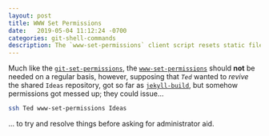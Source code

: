 ```yaml
---
layout: post
title: WWW Set Permissions
date:   2019-05-04 11:12:24 -0700
categories: git-shell-commands
description: The `www-set-permissions` client script resets static file permissions for named repository under `${HOME}/www`
---
```



Much like the [`git-set-permissions`][docs_git_set_permissions], the [`www-set-permissions`][source_master__www-set-permissions] should __not__ be needed on a regular basis, however, supposing that _`Ted`_ wanted to _revive_ the shared `Ideas` repository, got so far as [`jekyll-build`][docs_jekyll_build], but somehow permissions got messed up; they could issue...


```bash
ssh Ted www-set-permissions Ideas
```


... to try and resolve things before asking for administrator aid.


[source_master__www-set-permissions]: https://github.com/git-utilities/git-shell-commands/blob/master/www-set-permissions

[docs_git_set_permissions]: /Jekyll_Admin/git-shell-commands/git-set-permissions/
[docs_jekyll_build]: /Jekyll_Admin/git-shell-commands/jekyll-build/
